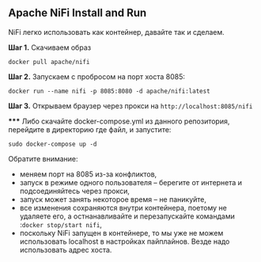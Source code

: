 
## Apache NiFi Install and Run

NiFi легко использовать как контейнер, давайте так и сделаем.

__Шаг 1.__ Скачиваем образ

`docker pull apache/nifi`

__Шаг 2.__ Запускаем с пробросом на порт хоста 8085:

`docker run --name nifi -p 8085:8080 -d apache/nifi:latest`

__Шаг 3.__ Открываем браузер через прокси на `http://localhost:8085/nifi`

__***__ Либо скачайте docker-compose.yml из данного репозитория, перейдите в директорию где файл, и запустите:

`sudo docker-compose up -d`

Обратите внимание:

* меняем порт на 8085 из-за конфликтов,
* запуск в режиме одного пользователя – берегите от интернета и подсоединяйтесь через прокси,
* запуск может занять некоторое время – не паникуйте,
* все изменения сохраняются внутри контейнера, поетому не удаляете его, а остнанавливайте и перезапускайте командами :`docker stop/start nifi`,
* поскольку NiFi запущен в контейнере, то мы уже не можем использовать localhost в настройках пайплайнов. Везде надо использовать адрес хоста.
